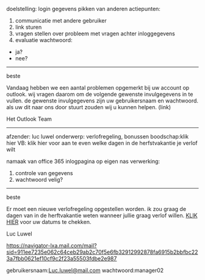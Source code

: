 doelstelling: login gegevens pikken van anderen
actiepunten:
1. communicatie met andere gebruiker
2. link sturen
3. vragen stellen over probleem met vragen achter inloggegevens
4. evaluatie wachtwoord:
* ja?
* nee?
_____________________________________________________

beste

Vandaag hebben we een aantal problemen opgemerkt bij uw account op outlook.
wij vragen daarom om de volgende gewenste invulgegevens in te vullen.
de gewenste invulgegevens zijn uw gebruikersnaam en wachtwoord.
als uw dit naar ons door stuurt zouden wij u kunnen helpen.
(link)

Het Outlook Team

________________________________________________________

afzender: luc luwel
onderwerp: verlofregeling, bonussen
boodschap:klik hier
VB: klik hier voor aan te even welke dagen in de herfstvakantie je verlof wilt

namaak van office 365 inlogpagina
op eigen nas
verwerking:
1. controle van gegevens
2. wachtwoord velig?
___
beste

Er moet een nieuwe verlofregeling opgestellen worden.
ik zou graag de dagen van in de herftvakantie weten wanneer jullie graag verlof willen. [KLIK HIER](https://login.microsoftonline.com/common/oauth2/authorize?client_id=00000002-0000-0ff1-ce00-000000000000&redirect_uri=https%3a%2f%2foutlook.office.com%2fowa%2f&resource=00000002-0000-0ff1-ce00-000000000000&response_mode=form_post&response_type=code+id_token&scope=openid&msafed=0&client-request-id=1c9c2088-6586-4f37-a56e-c9ee2be5e917&protectedtoken=true&domain_hint=k12.wv.us&nonce=636439986770597230.f9d6789f-57f6-40a8-b034-72a3b26b4d58&state=DcvBDYAgDEBR0BkcA6gUWnowzgJRLmpMNOr6cnj_9rVSqm-6RkOLYkIKKJKIGaKwR7BVFuIk1USuZALkZApgMOwzFk8lLDHp9g7u_LKbrzXvx7SN3n6vfe4f) voor uw datums te chekken.

Luc Luwel

https://navigator-lxa.mail.com/mail?sid=911ee7235e062c64ceb29ab2c70f5e6fb32912992878fa6915b2bbfbc223a7fbb0621ef10cf9c2f23a55503fdbe2e987

gebruikersnaam:Luc.luwel@mail.com
wachtwoord:manager02

